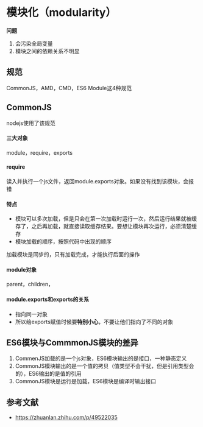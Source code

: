 # 模块化（modularity）



**问题**

1. 会污染全局变量
2. 模块之间的依赖关系不明显

## 规范

CommonJS，AMD，CMD，ES6 Module这4种规范

## CommonJS

nodejs使用了该规范

#### 三大对象

module，require，exports



#### require

读入并执行一个js文件，返回module.exports对象。如果没有找到该模块，会报错

#### 特点

- 模块可以多次加载，但是只会在第一次加载时运行一次，然后运行结果就被缓存了，之后再加载，就直接读取缓存结果。要想让模块再次运行，必须清楚缓存
- 模块加载的顺序，按照代码中出现的顺序



加载模块是同步的，只有加载完成，才能执行后面的操作



#### module对象

parent，children，



#### module.exports和exports的关系

- 指向同一对象
- 所以给exports赋值时候要**特别小心**，不要让他们指向了不同的对象


## ES6模块与CommmonJS模块的差异

1. CommenJS加载的是一个js对象，ES6模块输出的是接口，一种静态定义
2. CommonJS模块输出的是一个值的拷贝（值类型不会干扰，但是引用类型会的），ES6输出的是值的引用
3. CommonJS模块是运行是加载，ES6模块是编译时输出接口

## 参考文献

- https://zhuanlan.zhihu.com/p/49522035